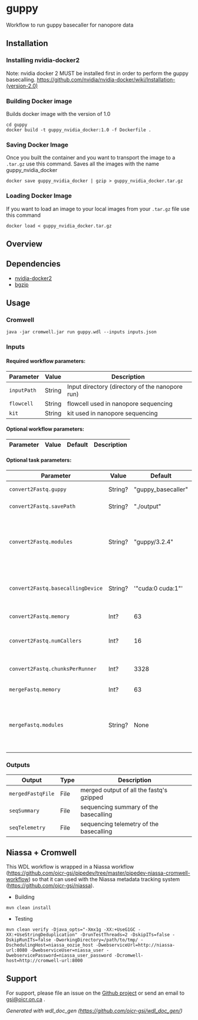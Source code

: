 # guppy

Workflow to run guppy basecaller for nanopore data

## Installation

### Installing nvidia-docker2

Note: nvidia docker 2 MUST be installed first in order to perform the guppy basecalling.
https://github.com/nvidia/nvidia-docker/wiki/Installation-(version-2.0)

### Building Docker image

Builds docker image with the version of 1.0
```
cd guppy
docker build -t guppy_nvidia_docker:1.0 -f Dockerfile .
```

### Saving Docker Image

Once you built the container and you want to transport the image to a `.tar.gz` use this command. Saves all the images with the name guppy_nvidia_docker
```
docker save guppy_nvidia_docker | gzip > guppy_nvidia_docker.tar.gz
```

### Loading Docker Image

If you want to load an image to your local images from your `.tar.gz` file use this command
```
docker load < guppy_nvidia_docker.tar.gz
```

## Overview

## Dependencies

* [nvidia-docker2](https://github.com/NVIDIA/nvidia-docker/wiki/Installation-(version-2.0))
* [bgzip](http://www.htslib.org/doc/bgzip.html)


## Usage

### Cromwell
```
java -jar cromwell.jar run guppy.wdl --inputs inputs.json
```

### Inputs

#### Required workflow parameters:
Parameter|Value|Description
---|---|---
`inputPath`|String|Input directory (directory of the nanopore run)
`flowcell`|String|flowcell used in nanopore sequencing
`kit`|String|kit used in nanopore sequencing


#### Optional workflow parameters:
Parameter|Value|Default|Description
---|---|---|---


#### Optional task parameters:
Parameter|Value|Default|Description
---|---|---|---
`convert2Fastq.guppy`|String?|"guppy_basecaller"|guppy_basecaller name to use.
`convert2Fastq.savePath`|String?|"./output"|Path to save the output files
`convert2Fastq.modules`|String?|"guppy/3.2.4"|Environment module names and version to load (space separated) before command execution.
`convert2Fastq.basecallingDevice`|String?|'"cuda:0 cuda:1"'|Specify basecalling device: 'auto', or 'cuda:<device_id>'.
`convert2Fastq.memory`|Int?|63|Memory (in GB) allocated for job.
`convert2Fastq.numCallers`|Int?|16|Number of parallel basecallers to create.
`convert2Fastq.chunksPerRunner`|Int?|3328|Maximum chunks per runner.
`mergeFastq.memory`|Int?|63|Memory (in GB) allocated for job.
`mergeFastq.modules`|String?|None|Environment module names and version to load (space separated) before command execution.


### Outputs

Output | Type | Description
---|---|---
`mergedFastqFile`|File|merged output of all the fastq's gzipped
`seqSummary`|File|sequencing summary of the basecalling
`seqTelemetry`|File|sequencing telemetry of the basecalling


## Niassa + Cromwell

This WDL workflow is wrapped in a Niassa workflow (https://github.com/oicr-gsi/pipedev/tree/master/pipedev-niassa-cromwell-workflow) so that it can used with the Niassa metadata tracking system (https://github.com/oicr-gsi/niassa).

* Building
```
mvn clean install
```

* Testing
```
mvn clean verify -Djava_opts="-Xmx1g -XX:+UseG1GC -XX:+UseStringDeduplication" -DrunTestThreads=2 -DskipITs=false -DskipRunITs=false -DworkingDirectory=/path/to/tmp/ -DschedulingHost=niassa_oozie_host -DwebserviceUrl=http://niassa-url:8080 -DwebserviceUser=niassa_user -DwebservicePassword=niassa_user_password -Dcromwell-host=http://cromwell-url:8000
```

## Support

For support, please file an issue on the [Github project](https://github.com/oicr-gsi) or send an email to gsi@oicr.on.ca .

_Generated with wdl_doc_gen (https://github.com/oicr-gsi/wdl_doc_gen/)_
